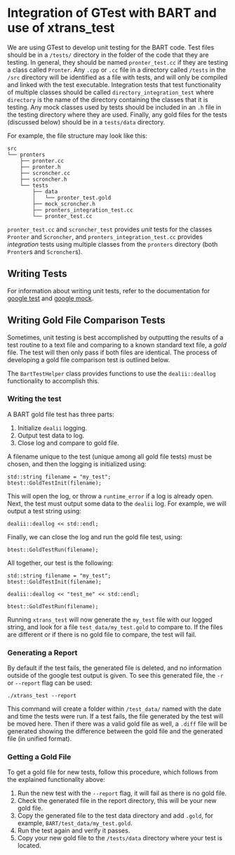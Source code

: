 # Integration of GTest with BART and use of xtrans_test

We are using GTest to develop unit testing for the BART code. Test
files should be in a `/tests/` directory in the folder of the code
that they are testing. In general, they should be named
`pronter_test.cc` if they are testing a class called `Pronter`. Any
`.cpp` or `.cc` file in a directory called `/tests` in the `/src`
directory will be identified as a file with tests, and will only be
compiled and linked with the test executable. Integration tests that
test functionality of multiple classes should be called
`directory_integration_test` where `directory` is the name of the
directory containing the classes that it is testing. Any mock classes
used by tests should be included in an `.h` file in the testing
directory where they are used. Finally, any gold files for the tests
(discussed below) should be in a `tests/data` directory.

For example, the file structure may look like this:

```
src
└── pronters
    ├── pronter.cc
    ├── pronter.h
    ├── scroncher.cc
    ├── scroncher.h
    └── tests
        ├── data
        │   └── pronter_test.gold
        ├── mock_scroncher.h
        ├── pronters_integration_test.cc
        └── pronter_test.cc
```

`pronter_test.cc` and `scroncher_test` provides _unit_ tests for the classes
`Pronter` and `Scroncher`, and `pronters_integration_test.cc` provides
_integration_ tests using multiple classes from the `pronters`
directory (both `Pronter`s and `Scroncher`s).


## Writing Tests

For information about writing unit tests, refer to the documentation
for
[google test](https://github.com/google/googletest/blob/master/googletest/docs/)
and
[google mock](https://github.com/google/googletest/tree/master/googlemock/docs).

## Writing Gold File Comparison Tests

Sometimes, unit testing is best accomplished by outputting the results
of a test routine to a text file and comparing to a known standard
text file, a *gold* file. The test will then only pass if both files
are identical. The process of developing a gold file comparison test
is outlined below.

The `BartTestHelper` class provides functions to use the
`dealii::deallog` functionality to accomplish this.

### Writing the test

A BART gold file test has three parts:

1. Initialize `dealii` logging.
2. Output test data to log.
3. Close log and compare to gold file.

A filename unique to the test (unique among all gold file tests) must
be chosen, and then the logging is initialized using:

```
std::string filename = "my_test";
btest::GoldTestInit(filename);
```

This will open the log, or throw a `runtime_error` if a log is already
open. Next, the test must output some data to the `dealii` log. For
example, we will output a test string using:

```
dealii::deallog << std::endl;
```

Finally, we can close the log and run the gold file test, using:

```
btest::GoldTestRun(filename);
```

All together, our test is the following:

```
std::string filename = "my_test";
btest::GoldTestInit(filename);

dealii::deallog << "test_me" << std::endl;

btest::GoldTestRun(filename);
```

Running `xtrans_test` will now generate the `my_test` file with our
logged string, and look for a file `test_data/my_test.gold` to compare
to. If the files are different or if there is no gold file to compare,
the test will fail.

### Generating a Report

By default if the test fails, the generated file is deleted, and no
information outside of the google test output is given. To see this
generated file, the `-r` or `--report` flag can be used:

```
./xtrans_test --report
```

This command will create a folder within `/test_data/` named with the
date and time the tests were run. If a test fails, the file generated
by the test will be moved here. Then if there was a valid gold file as
well, a `.diff` file will be generated showing the difference between
the gold file and the generated file (in unified format).

### Getting a Gold File

To get a gold file for new tests, follow this procedure, which follows
from the explained functionality above:

1. Run the new test with the `--report` flag, it will fail as there is
   no gold file.
2. Check the generated file in the report directory, this will be your
   new gold file.
2. Copy the generated file to the test data directory and add `.gold`,
   for example, `BART/test_data/my_test.gold`.
2. Run the test again and verify it passes.
2. Copy your new gold file to the `/tests/data` directory where your test is
   located.
